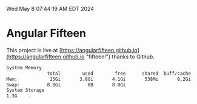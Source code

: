 Wed May  8 07:44:19 AM EDT 2024

# Angular Fifteen


This project is live at [https://angularfifteen.github.io](https://angularfifteen.github.io "fifteen!") thanks to Github.

```bash
System Memory
               total        used        free      shared  buff/cache   available
Mem:            15Gi       3.8Gi       4.1Gi       538Mi       8.2Gi        11Gi
Swap:          8.0Gi          0B       8.0Gi
System Storage
1.3G	.
